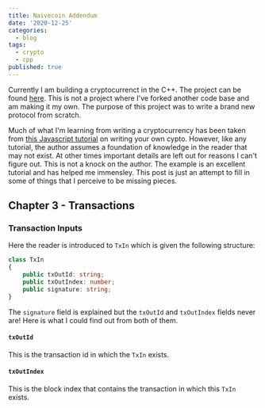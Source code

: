 ```yaml
---
title: Naivecoin Addendum
date: '2020-12-25'
categories:
  - blog
tags:
  - crypto
  - cpp
published: true
---
```

Currently I am building a cryptocurrenct in the C++. The project can be found [here](https://github.com/zethon/Ash). This is not a project where I've forked another code base and am making it my own. The purpose of this project was to write a brand new protocol from scratch. 

Much of what I'm learning from writing a cryptocurrency has been taken from [this Javascript tutorial](https://lhartikk.github.io/) on writing your own cypto. However, like any tutorial, the author assumes a foundation of knowledge in the reader that may not exist. At other times important details are left out for reasons I can't figure out. This is not a knock on the author. The example is an excellent tutorial and has helped me immensley. This post is just an attempt to fill in some of things that I perceive to be missing pieces.

## Chapter 3 - Transactions

### Transaction Inputs

Here the reader is introduced to `TxIn` which is given the following structure:

```typescript
class TxIn 
{
    public txOutId: string;
    public txOutIndex: number;
    public signature: string;
}
```

The `signature` field is explained but the `txOutId` and `txOutIndex` fields never are! Here is what I could find out from both of them.

#### `txOutId`

This is the transaction id in which the `TxIn` exists. 

#### `txOutIndex`

This is the block index that contains the transaction in which this `TxIn` exists.

